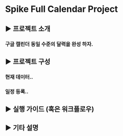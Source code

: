 # Spike Full Calendar Project

## ▶ 프로젝트 소개
### 구글 캘린더 동일 수준의 달력을 완성 하자.

## ▶ 프로젝트 구성
### 현재 데이터..
### 일정 등록..


## ▶ 실행 가이드 (혹은 워크플로우)

## ▶ 기타 설명
